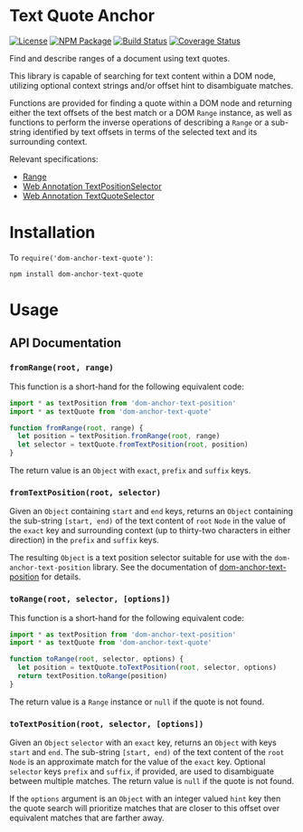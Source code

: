 Text Quote Anchor
=================

[![License](https://img.shields.io/badge/license-MIT-blue.svg)](http://opensource.org/licenses/MIT)
[![NPM Package](https://img.shields.io/npm/v/dom-anchor-text-quote.svg)](https://www.npmjs.com/package/dom-anchor-text-quote)
[![Build Status](https://travis-ci.org/tilgovi/dom-anchor-text-quote.svg?branch=master)](https://travis-ci.org/tilgovi/dom-anchor-text-quote)
[![Coverage Status](https://img.shields.io/codecov/c/github/tilgovi/dom-anchor-text-quote/master.svg)](https://codecov.io/gh/tilgovi/dom-anchor-text-quote)

Find and describe ranges of a document using text quotes.

This library is capable of searching for text content within a DOM node,
utilizing optional context strings and/or offset hint to disambiguate matches.

Functions are provided for finding a quote within a DOM node and returning
either the text offsets of the best match or a DOM `Range` instance, as well
as functions to perform the inverse operations of describing a `Range` or a
sub-string identified by text offsets in terms of the selected text and its
surrounding context.

Relevant specifications:

- [Range](https://dom.spec.whatwg.org/#ranges)
- [Web Annotation TextPositionSelector](http://www.w3.org/TR/annotation-model/#text-position-selector)
- [Web Annotation TextQuoteSelector](http://www.w3.org/TR/annotation-model/#text-quote-selector)

Installation
============

To `require('dom-anchor-text-quote')`:

    npm install dom-anchor-text-quote

Usage
=====

## API Documentation

### `fromRange(root, range)`

This function is a short-hand for the following equivalent code:

``` js
import * as textPosition from 'dom-anchor-text-position'
import * as textQuote from 'dom-anchor-text-quote'

function fromRange(root, range) {
  let position = textPosition.fromRange(root, range)
  let selector = textQuote.fromTextPosition(root, position)
}
```

The return value is an `Object` with `exact`, `prefix` and `suffix` keys.

### `fromTextPosition(root, selector)`

Given an `Object` containing `start` and `end` keys, returns an `Object`
containing the sub-string `[start, end)` of the text content of `root` `Node`
in the value of the `exact` key and surrounding context (up to thirty-two
characters in either direction) in the `prefix` and `suffix` keys.

The resulting `Object` is a text position selector suitable for use with the
`dom-anchor-text-position` library. See the documentation of
[dom-anchor-text-position](https://github.com/tilgovi/dom-anchor-text-position)
for details.

### `toRange(root, selector, [options])`

This function is a short-hand for the following equivalent code:

``` js
import * as textPosition from 'dom-anchor-text-position'
import * as textQuote from 'dom-anchor-text-quote'

function toRange(root, selector, options) {
  let position = textQuote.toTextPosition(root, selector, options)
  return textPosition.toRange(position)
}
```

The return value is a `Range` instance or `null` if the quote is not found.

### `toTextPosition(root, selector, [options])`

Given an `Object` `selector` with an `exact` key, returns an `Object` with keys
`start` and `end`. The sub-string `[start, end)` of the text content of the
`root` `Node` is an approximate match for the value of the `exact` key.
Optional `selector` keys `prefix` and `suffix`, if provided, are used to
disambiguate between multiple matches. The return value is `null` if the quote
is not found.

If the `options` argument is an `Object` with an integer valued `hint` key
then the quote search will prioritize matches that are closer to this offset
over equivalent matches that are farther away.

